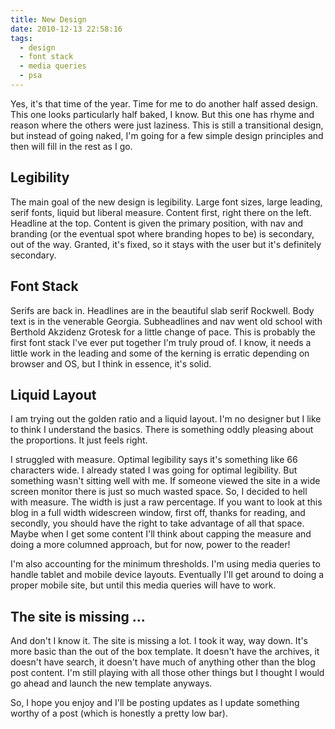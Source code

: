 ```yaml
---
title: New Design
date: 2010-12-13 22:58:16
tags:
  - design
  - font stack
  - media queries
  - psa
---
```

Yes, it's that time of the year. Time for me to do another half assed design. This one looks particularly half baked, I know. But this one has rhyme and reason where the others were just laziness. This is still a transitional design, but instead of going naked, I'm going for a few simple design principles and then will fill in the rest as I go.

## Legibility

The main goal of the new design is legibility. Large font sizes, large leading, serif fonts, liquid but liberal measure. Content first, right there on the left. Headline at the top. Content is given the primary position, with nav and branding (or the eventual spot where branding hopes to be) is secondary, out of the way. Granted, it's fixed, so it stays with the user but it's definitely secondary.

## Font Stack

Serifs are back in. Headlines are in the beautiful slab serif Rockwell. Body text is in the venerable Georgia. Subheadlines and nav went old school with Berthold Akzidenz Grotesk for a little change of pace. This is probably the first font stack I've ever put together I'm truly proud of. I know, it needs a little work in the leading and some of the kerning is erratic depending on browser and OS, but I think in essence, it's solid.

## Liquid Layout

I am trying out the golden ratio and a liquid layout. I'm no designer but I like to think I understand the basics. There is something oddly pleasing about the proportions. It just feels right.

I struggled with measure. Optimal legibility says it's something like 66 characters wide. I already stated I was going for optimal legibility. But something wasn't sitting well with me. If someone viewed the site in a wide screen monitor there is just so much wasted space. So, I decided to hell with measure. The width is just a raw percentage. If you want to look at this blog in a full width widescreen window, first off, thanks for reading, and secondly, you should have the right to take advantage of all that space. Maybe when I get some content I'll think about capping the measure and doing a more columned approach, but for now, power to the reader!

I'm also accounting for the minimum thresholds. I'm using media queries to handle tablet and mobile device layouts. Eventually I'll get around to doing a proper mobile site, but until this media queries will have to work.

## The site is missing …

And don't I know it. The site is missing a lot. I took it way, way down. It's more basic than the out of the box template. It doesn't have the archives, it doesn't have search, it doesn't have much of anything other than the blog post content. I'm still playing with all those other things but I thought I would go ahead and launch the new template anyways.

So, I hope you enjoy and I'll be posting updates as I update something worthy of a post (which is honestly a pretty low bar).
